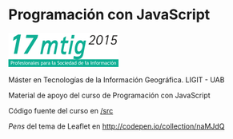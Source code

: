 Programación con JavaScript
===========================

![](./images/logomtig.png)

Máster en Tecnologías de la Información Geográfica. LIGIT - UAB

Material de apoyo del curso de Programación con JavaScript

Código fuente del curso en [/src](../../tree/gh-pages/src)

_Pens_ del tema de Leaflet en <a href="http://codepen.io/collection/naMJdQ" target="_blank">http://codepen.io/collection/naMJdQ</a>

